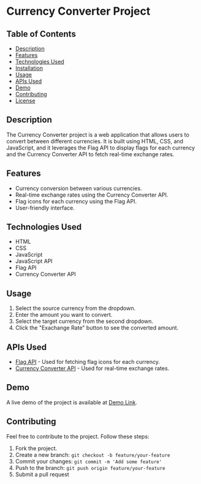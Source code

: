 # Currency Converter Project

## Table of Contents
- [Description](#description)
- [Features](#features)
- [Technologies Used](#technologies-used)
- [Installation](#installation)
- [Usage](#usage)
- [APIs Used](#apis-used)
- [Demo](#demo)
- [Contributing](#contributing)
- [License](#license)

## Description
The Currency Converter project is a web application that allows users to convert between different currencies. It is built using HTML, CSS, and JavaScript, and it leverages the Flag API to display flags for each currency and the Currency Converter API to fetch real-time exchange rates.

## Features
- Currency conversion between various currencies.
- Real-time exchange rates using the Currency Converter API.
- Flag icons for each currency using the Flag API.
- User-friendly interface.

## Technologies Used
- HTML
- CSS
- JavaScript
- JavaScript API
- Flag API
- Currency Converter API


## Usage
1. Select the source currency from the dropdown.
2. Enter the amount you want to convert.
3. Select the target currency from the second dropdown.
4. Click the "Exachange Rate" button to see the converted amount.

## APIs Used
- [Flag API](https://flagapi.com/) - Used for fetching flag icons for each currency.
- [Currency Converter API](https://www.currencyconverterapi.com/) - Used for real-time exchange rates.

## Demo
A live demo of the project is available at [Demo Link](https://your-demo-link.com).

## Contributing
Feel free to contribute to the project. Follow these steps:
1. Fork the project.
2. Create a new branch: `git checkout -b feature/your-feature`
3. Commit your changes: `git commit -m 'Add some feature'`
4. Push to the branch: `git push origin feature/your-feature`
5. Submit a pull request
